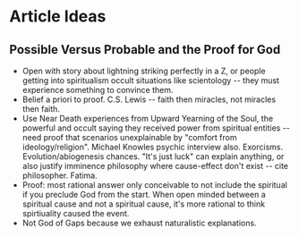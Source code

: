 # Article Ideas
## Possible Versus Probable and the Proof for God
- Open with story about lightning striking perfectly in a Z, or people getting into spiritualism occult situations like scientology -- they must experience something to convince them.
- Belief a priori to proof. C.S. Lewis -- faith then miracles, not miracles then faith.
- Use Near Death experiences from Upward Yearning of the Soul, the powerful and occult saying they received power from spiritual entities -- need proof that scenarios unexplainable by "comfort from ideology/religion". Michael Knowles psychic interview also. Exorcisms. Evolution/abiogenesis chances. "It's just luck" can explain anything, or also justify imminence philosophy where cause-effect don't exist -- cite philosopher. Fatima.
- Proof: most rational answer only conceivable to not include the spiritual if you preclude God from the start. When open minded between a spiritual cause and not a spiritual cause, it's more rational to think spirtiuality caused the event.
- Not God of Gaps because we exhaust naturalistic explanations. 
